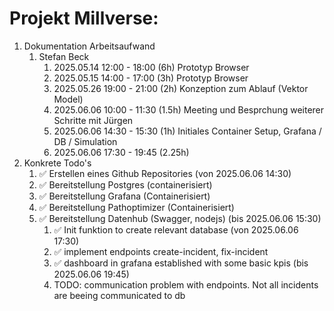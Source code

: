 
# Projekt Millverse:

1.  Dokumentation Arbeitsaufwand
    1.  Stefan Beck
        1.  2025.05.14 12:00 - 18:00  (6h)    Prototyp Browser
        2.  2025.05.15 14:00 - 17:00  (3h)    Prototyp Browser
        3.  2025.05.26 19:00 - 21:00  (2h)    Konzeption zum Ablauf (Vektor Model)
        4.  2025.06.06 10:00 - 11:30  (1.5h)  Meeting und Besprchung weiterer Schritte mit Jürgen
        5.  2025.06.06 14:30 - 15:30  (1h)    Initiales Container Setup, Grafana / DB / Simulation
        6.  2025.06.06 17:30 - 19:45  (2.25h) 
2.  Konkrete Todo's
    1.  ✅ Erstellen eines Github Repositories (von 2025.06.06 14:30)
    2.  ✅ Bereitstellung Postgres (containerisiert)
    3.  ✅ Bereitstellung Grafana (Containerisiert)
    4.  ✅ Bereitstellung Pathoptimizer (Containerisiert)
    5.  ✅ Bereitstellung Datenhub (Swagger, nodejs) (bis 2025.06.06 15:30)
        1.  ✅ Init funktion to create relevant database (von 2025.06.06 17:30)
        2.  ✅ implement endpoints create-incident, fix-incident
        3.  ✅ dashboard in grafana established with some basic kpis (bis 2025.06.06 19:45)
        4.  TODO: communication problem with endpoints. Not all incidents are beeing communicated to db
